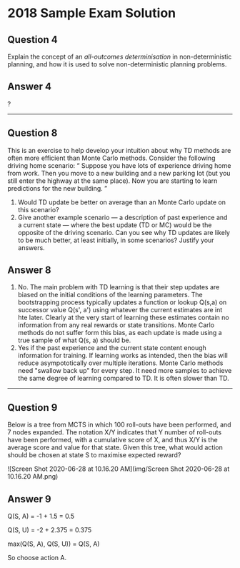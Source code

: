 # 2018 Sample Exam Solution

## Question 4
Explain the concept of an *all-outcomes determinisation* in non-deterministic planning, and how it is used to solve non-deterministic planning problems.

## Answer 4

?

---

## Question 8

This is an exercise to help develop your intuition about why TD methods are often more efficient than Monte Carlo methods. Consider the following driving home scenario:
“ Suppose you have lots of experience driving home from work. Then you move to a new building and a new parking lot (but you still enter the highway at the same place). Now you are starting to learn predictions for the new building. ”

1. Would TD update be better on average than an Monte Carlo update on this scenario?
2. Give another example scenario — a description of past experience and a current state — where the best update (TD or MC) would be the opposite of the driving scenario. Can you see why TD updates are likely to be much better, at least initially, in some scenarios? Justify your answers.

## Answer 8

1. No. The main problem with TD learning is that their step updates are biased on the initial conditions of the learning parameters. The bootstrapping process typically updates a function or lookup Q(s,a) on successor value Q(s', a') using whatever the current estimates are int hte later. Clearly at the very start of learning these estimates contain no information from any real rewards or state transitions. Monte Carlo methods do not suffer form this bias, as each update is made using a true sample of what Q(s, a) should be.
2. Yes if the past experience and the current state content enough information for training. If learning works as intended, then the bias will reduce asympototically over multiple iterations. Monte Carlo methods need "swallow back up" for every step. It need more samples to achieve the same degree of learning compared to TD. It is often slower than TD.

---



## Question 9

Below is a tree from MCTS in which 100 roll-outs have been performed, and 7 nodes expanded. The notation X/Y indicates that Y number of roll-outs have been performed, with a cumulative score of X, and thus X/Y is the average score and value for that state.
Given this tree, what would action should be chosen at state S to maximise expected reward?

![Screen Shot 2020-06-28 at 10.16.20 AM](img/Screen Shot 2020-06-28 at 10.16.20 AM.png)

## Answer 9

Q(S, A) = -1 + 1.5 = 0.5

Q(S, U) = -2 + 2.375 = 0.375

max(Q(S, A), Q(S, U)) = Q(S, A)

So choose action A.